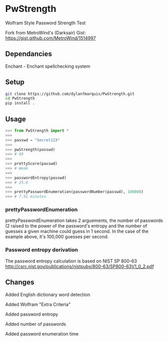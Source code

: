 # PwStrength
Wolfram Style Password Strength Test

Fork from MetroWind's (Darksair) Gist: https://gist.github.com/MetroWind/1514997

## Dependancies

Enchant - Enchant spellchecking system

## Setup
```bash
git clone https://github.com/dylanfmarquis/PwStrength.git
cd PwStrength
pip install .
```
## Usage
```python
>>> from PwStrength import *
>>>
>>> passwd = "Secret123"
>>>
>>> pwStrength(passwd)
>>> # 49
>>>
>>> prettyScore(passwd)
>>> # Weak
>>>
>>> passwordEntropy(passwd)
>>> # 25.6
>>>
>>> prettyPasswordEnumeration(passwordNumber(passwd), 100000)
>>> # 7.91 minutes
```
### prettyPasswordEnumeration
prettyPasswordEnumeration takes 2 arguements, the number of passwords (2 raised to the power of the
password's entropy and the number of guesses a given machine could guess in 1 second. In the case
of the example above, it's 100,000 guesses per second.

### Password entropy derivation
The password entropy calculation is based on NIST SP 800-63
http://csrc.nist.gov/publications/nistpubs/800-63/SP800-63V1_0_2.pdf

Changes
----
Added English dictionary word detection

Added Wolfram "Extra Criteria"

Added password entropy

Added number of passwords

Added password enumeration time
